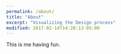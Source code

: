 ```yaml
---
permalink: /about/
title: "About"
excerpt: "Visualizing the Design process"
modified: 2017-02-14T14:28:13-05:00
---
```


This is me having fun.
